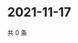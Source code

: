 # 2021-11-17

共 0 条

<!-- BEGIN WEIBO -->
<!-- 最后更新时间 Wed Nov 17 2021 00:17:57 GMT+0800 (China Standard Time) -->

<!-- END WEIBO -->
